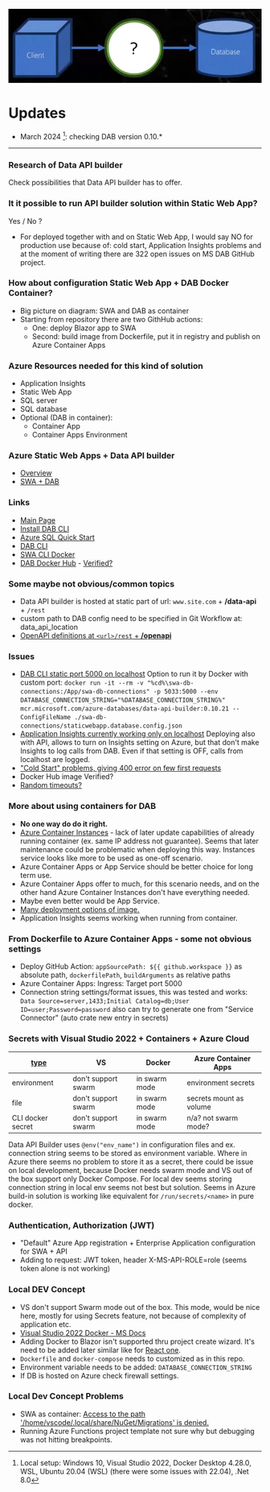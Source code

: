 ![DAB](/img/dab.png)

# Updates
- March 2024 [^1]: checking DAB version 0.10.*

---

### Research of Data API builder
Check possibilities that Data API builder has to offer.

### It it possible to run API builder solution within Static Web App?
Yes / No ?  

- For deployed together with and on Static Web App, I would say NO for production use because of: cold start, Application Insights problems and at the moment of writing there are 322 open issues on MS DAB GitHub project.

### How about configuration Static Web App + DAB Docker Container?
- Big picture on diagram: SWA and DAB as container
- Starting from repository there are two GithHub actions:
  - One: deploy Blazor app to SWA
  - Second: build image from Dockerfile, put it in registry and publish on Azure Container Apps

### Azure Resources needed for this kind of solution
- Application Insights
- Static Web App
- SQL server
- SQL database  
- Optional (DAB in container):
  - Container App 
  - Container Apps Environment

### Azure Static Web Apps + Data API builder
- [Overview](https://learn.microsoft.com/en-us/azure/static-web-apps/database-overview)
- [SWA + DAB](https://learn.microsoft.com/en-us/azure/static-web-apps/database-azure-sql?tabs=bash&pivots=static-web-apps-rest)

### Links
- [Main Page](https://learn.microsoft.com/en-us/azure/data-api-builder/)
- [Install DAB CLI](https://learn.microsoft.com/en-us/azure/data-api-builder/get-started/get-started-with-data-api-builder)
- [Azure SQL Quick Start](https://learn.microsoft.com/en-us/azure/data-api-builder/get-started/get-started-azure-sql)
- [DAB CLI](https://learn.microsoft.com/en-us/azure/data-api-builder/data-api-builder-cli)
- [SWA CLI Docker](https://azure.github.io/static-web-apps-cli/docs/cli/docker)
- [DAB Docker Hub](https://hub.docker.com/_/microsoft-azure-databases-data-api-builder) - [Verified?](https://github.com/Azure/data-api-builder/discussions/2158)

### Some maybe not obvious/common topics
- Data API builder is hosted at static part of url: `www.site.com` +  **/data-api** + `/rest`
- custom path to DAB config need to be specified in Git Workflow at: data_api_location
- [OpenAPI definitions at `<url>/rest` + **/openapi**](https://learn.microsoft.com/en-us/azure/data-api-builder/openapi)  

### Issues
- [DAB CLI static port 5000 on localhost](https://github.com/Azure/data-api-builder/issues/1477)
Option to run it by Docker with custom port: 
`docker run -it --rm -v "%cd%\swa-db-connections:/App/swa-db-connections" -p 5033:5000 --env DATABASE_CONNECTION_STRING="%DATABASE_CONNECTION_STRING%" mcr.microsoft.com/azure-databases/data-api-builder:0.10.21 --ConfigFileName ./swa-db-connections/staticwebapp.database.config.json`
- [Application Insights currently working only on localhost](https://github.com/Azure/data-api-builder/issues/1735)
Deploying also with API, allows to turn on Insights setting on Azure, but that don't make Insights to log calls from DAB. Even if that setting is OFF, calls from localhost are logged.
- ["Cold Start" problems, giving 400 error on few first requests](https://github.com/Azure/data-api-builder/issues/918)
- Docker Hub image Verified?
- [Random timeouts?](https://github.com/Azure/data-api-builder/issues/2162)
 
### More about using containers for DAB
- **No one way do do it right.**
- [Azure Container Instances](https://learn.microsoft.com/en-us/azure/container-instances/container-instances-update#limitations) - lack of later update capabilities of already running container (ex. same IP address not guarantee). Seems that later maintenance could be problematic when deploying this way. Instances service looks like more to be used as one-off scenario.
- Azure Container Apps or App Service should be better choice for long term use.
- Azure Container Apps offer to much, for this scenario needs, and on the other hand Azure Container Instances don't have everything needed.
- Maybe even better would be App Service.
- [Many deployment options of image.](https://learn.microsoft.com/en-us/azure/container-apps/code-to-cloud-options)
- Application Insights seems working when running from container.


### From Dockerfile to Azure Container Apps - some not obvious settings
- Deploy GitHub Action: `appSourcePath: ${{ github.workspace }}` as absolute path, `dockerfilePath`, `buildArguments` as relative paths
- Azure Container Apps: Ingress: Target port 5000
- Connection string settings/format issues, this was tested and works: `Data Source=server,1433;Initial Catalog=db;User ID=user;Password=password` also can try to generate one from "Service Connector" (auto crate new entry in secrets)

### Secrets with Visual Studio 2022 + Containers + Azure Cloud

|[type](https://docs.docker.com/compose/compose-file/09-secrets/)| VS | Docker | Azure Container Apps |
|-|-|-|-|
|environment|don't support swarm|in swarm mode|environment secrets|
|file|don't support swarm|in swarm mode|secrets mount as volume|
|CLI docker secret|don't support swarm|in swarm mode|n/a? not swarm mode?|

Data API Builder uses `@env("env_name")` in configuration files and ex. connection string seems to be stored as environment variable. Where in Azure there seems no problem to store it as a secret, there could be issue on local development, because Docker needs swarm mode and VS out of the box support only Docker Compose. For local dev seems storing connection string in local env seems not best but solution. 
Seems in Azure build-in solution is working like equivalent for `/run/secrets/<name>` in pure docker.

### Authentication, Authorization (JWT)
- "Default" Azure App registration + Enterprise Application configuration for SWA + API
- Adding to request: JWT token, header X-MS-API-ROLE=role (seems token alone is not working)

### Local DEV Concept
- VS don't support Swarm mode out of the box. This mode, would be nice here, mostly for using Secrets feature, not because of complexity of application etc.
- [Visual Studio 2022 Docker - MS Docs](https://learn.microsoft.com/en-us/visualstudio/containers/?view=vs-2022)
- Adding Docker to Blazor isn't supported thru project create wizard. It's need to be added later similar like for [React one](https://learn.microsoft.com/en-us/visualstudio/containers/container-tools-react?view=vs-2022).
- `Dockerfile` and `docker-compose` needs to customized as in this repo.
- Environment variable needs to be added: `DATABASE_CONNECTION_STRING`
- If DB is hosted on Azure check firewall settings.


### Local Dev Concept Problems
- SWA as container: [Access to the path '/home/vscode/.local/share/NuGet/Migrations' is denied.](https://github.com/Azure/static-web-apps-cli/discussions/824)
- Running Azure Functions project template not sure why but debugging was not hitting breakpoints.

[^1]: Local setup: Windows 10, Visual Studio 2022, Docker Desktop 4.28.0, WSL, Ubuntu 20.04 (WSL) (there were some issues with 22.04), .Net 8.0

